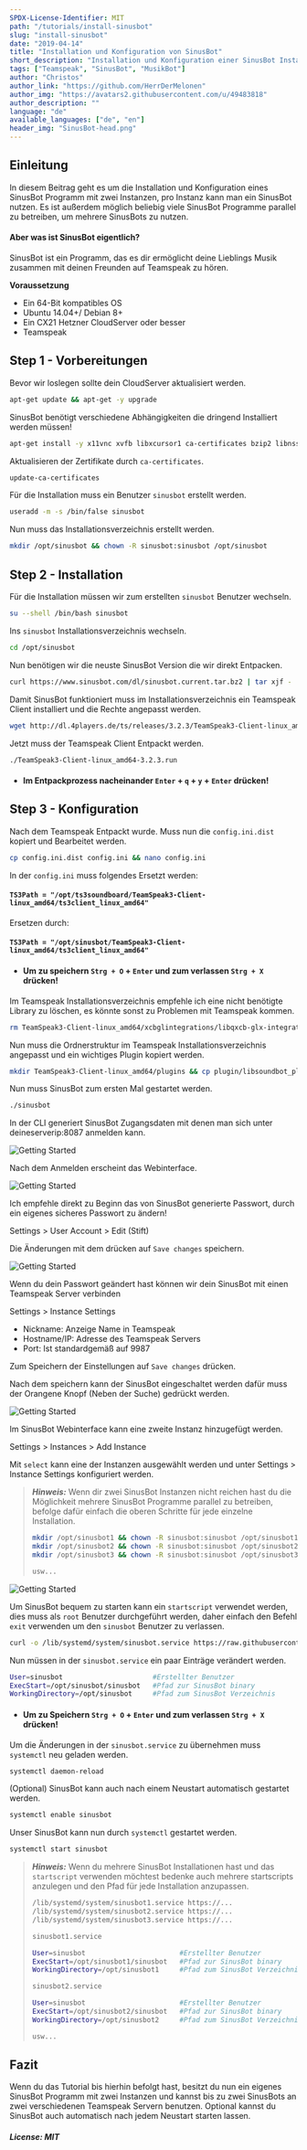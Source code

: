 ```yaml
---
SPDX-License-Identifier: MIT
path: "/tutorials/install-sinusbot"
slug: "install-sinusbot"
date: "2019-04-14"
title: "Installation und Konfiguration von SinusBot"
short_description: "Installation und Konfiguration einer SinusBot Instanz."
tags: ["Teamspeak", "SinusBot", "MusikBot"]
author: "Christos"
author_link: "https://github.com/HerrDerMelonen"
author_img: "https://avatars2.githubusercontent.com/u/49483818"
author_description: ""
language: "de"
available_languages: ["de", "en"]
header_img: "SinusBot-head.png"
---
```


## Einleitung

In diesem Beitrag geht es um die Installation und Konfiguration eines SinusBot Programm mit zwei Instanzen, pro Instanz kann man ein SinusBot nutzen. Es ist außerdem möglich beliebig viele SinusBot Programme parallel zu betreiben, um mehrere SinusBots zu nutzen.

#### Aber was ist SinusBot eigentlich?

SinusBot ist ein Programm, das es dir ermöglicht deine Lieblings Musik zusammen mit deinen Freunden auf Teamspeak zu hören.

**Voraussetzung**

+ Ein 64-Bit kompatibles OS
+ Ubuntu 14.04+/ Debian 8+
+ Ein CX21 Hetzner CloudServer oder besser
+ Teamspeak

## Step 1 - Vorbereitungen <summary of step>

Bevor wir loslegen sollte dein CloudServer aktualisiert werden.
```bash
apt-get update && apt-get -y upgrade
```
SinusBot benötigt verschiedene Abhängigkeiten die dringend Installiert werden müssen!
```bash
apt-get install -y x11vnc xvfb libxcursor1 ca-certificates bzip2 libnss3 libegl1-mesa x11-xkb-utils libasound2 libglib2.0-0 libgl1 libnspr4 libfontconfig1 libxi6 libxcursor1 libxcomposite1 libasound2 libxtst6
```
Aktualisieren der Zertifikate durch ```ca-certificates```.
```bash
update-ca-certificates
```
Für die Installation muss ein Benutzer ```sinusbot``` erstellt werden.
```bash
useradd -m -s /bin/false sinusbot
```
Nun muss das Installationsverzeichnis erstellt werden.
```bash
mkdir /opt/sinusbot && chown -R sinusbot:sinusbot /opt/sinusbot
```

## Step 2 - Installation <summary of step>

Für die Installation müssen wir zum erstellten ```sinusbot``` Benutzer wechseln.
```bash
su --shell /bin/bash sinusbot
```
Ins ```sinusbot``` Installationsverzeichnis wechseln.
```bash
cd /opt/sinusbot
```
Nun benötigen wir die neuste SinusBot Version die wir direkt Entpacken.
```bash
curl https://www.sinusbot.com/dl/sinusbot.current.tar.bz2 | tar xjf -
```
Damit SinusBot funktioniert muss im Installationsverzeichnis ein Teamspeak Client installiert und die Rechte angepasst werden.
```bash
wget http://dl.4players.de/ts/releases/3.2.3/TeamSpeak3-Client-linux_amd64-3.2.3.run && chmod 0755 TeamSpeak3-Client-linux_amd64-3.2.3.run
```
Jetzt muss der Teamspeak Client Entpackt werden.
```bash
./TeamSpeak3-Client-linux_amd64-3.2.3.run
```
+ #### Im Entpackprozess nacheinander ```Enter``` + ```q``` + ```y``` + ```Enter``` drücken!
## Step 3 - Konfiguration <summary of step>

Nach dem Teamspeak Entpackt wurde. Muss nun die ```config.ini.dist``` kopiert und Bearbeitet werden.
```bash
cp config.ini.dist config.ini && nano config.ini
```
In der ```config.ini``` muss folgendes Ersetzt werden: 
#### ```TS3Path = "/opt/ts3soundboard/TeamSpeak3-Client-linux_amd64/ts3client_linux_amd64"```
Ersetzen durch:
#### ```TS3Path = "/opt/sinusbot/TeamSpeak3-Client-linux_amd64/ts3client_linux_amd64"```
+ #### Um zu speichern ```Strg + O``` + ```Enter``` und zum verlassen  ```Strg + X``` drücken!
Im Teamspeak Installationsverzeichnis empfehle ich eine nicht benötigte Library zu löschen, es könnte sonst zu Problemen mit Teamspeak kommen.
```bash
rm TeamSpeak3-Client-linux_amd64/xcbglintegrations/libqxcb-glx-integration.so
```
Nun muss die Ordnerstruktur im Teamspeak Installationsverzeichnis angepasst und ein wichtiges Plugin kopiert werden.
```bash
mkdir TeamSpeak3-Client-linux_amd64/plugins && cp plugin/libsoundbot_plugin.so TeamSpeak3-Client-linux_amd64/plugins/ && chmod 755 sinusbot
```
Nun muss SinusBot zum ersten Mal gestartet werden.
```bash
./sinusbot
```
In der CLI generiert SinusBot Zugangsdaten mit denen man sich unter deineserverip:8087 anmelden kann.

![Getting Started](SinusBot-cli.png)

Nach dem Anmelden erscheint das Webinterface.

![Getting Started](SinusBot-webinterface.png)

Ich empfehle direkt zu Beginn das von SinusBot generierte Passwort, durch ein eigenes sicheres Passwort zu ändern!

Settings > User Account > Edit (Stift)

Die Änderungen mit dem drücken auf ```Save changes``` speichern.

![Getting Started](SinusBot-settings-pwreset.png)

Wenn du dein Passwort geändert hast können wir dein SinusBot mit einen Teamspeak Server verbinden

Settings > Instance Settings

+ Nickname: Anzeige Name in Teamspeak
+ Hostname/IP: Adresse des Teamspeak Servers
+ Port: Ist standardgemäß auf 9987

Zum Speichern der Einstellungen auf ```Save changes``` drücken.

Nach dem speichern kann der SinusBot eingeschaltet werden dafür muss der Orangene Knopf (Neben der Suche) gedrückt werden.

![Getting Started](SinusBot-settings.png)

Im SinusBot Webinterface kann eine zweite Instanz hinzugefügt werden.

Settings > Instances > Add Instance

Mit ```select``` kann eine der Instanzen ausgewählt werden und unter Settings > Instance Settings konfiguriert werden.

>***Hinweis:*** Wenn dir zwei SinusBot Instanzen nicht reichen hast du die Möglichkeit mehrere SinusBot Programme parallel zu betreiben, befolge dafür einfach die oberen Schritte für jede einzelne Installation.
>```bash
>mkdir /opt/sinusbot1 && chown -R sinusbot:sinusbot /opt/sinusbot1
>mkdir /opt/sinusbot2 && chown -R sinusbot:sinusbot /opt/sinusbot2
>mkdir /opt/sinusbot3 && chown -R sinusbot:sinusbot /opt/sinusbot3
>
>usw...
>```
![Getting Started](SinusBot-settings-instances.png)

Um SinusBot bequem zu starten kann ein ```startscript``` verwendet werden, dies muss als ```root``` Benutzer durchgeführt werden, daher einfach den Befehl ```exit``` verwenden um den ```sinusbot``` Benutzer zu verlassen.
```bash
curl -o /lib/systemd/system/sinusbot.service https://raw.githubusercontent.com/SinusBot/linux-startscript/master/sinusbot.service && nano /lib/systemd/system/sinusbot.service
```
Nun müssen in der ```sinusbot.service``` ein paar Einträge verändert werden.
```bash
User=sinusbot                      #Erstellter Benutzer
ExecStart=/opt/sinusbot/sinusbot   #Pfad zur SinusBot binary
WorkingDirectory=/opt/sinusbot     #Pfad zum SinusBot Verzeichnis
```
+ #### Um zu Speichern ```Strg + O``` + ```Enter``` und zum verlassen ```Strg + X``` drücken!
Um die Änderungen in der ```sinusbot.service``` zu übernehmen muss ```systemctl``` neu geladen werden.
```bash
systemctl daemon-reload
```
(Optional) SinusBot kann auch nach einem Neustart automatisch gestartet werden.
```bash
systemctl enable sinusbot
```
Unser SinusBot kann nun durch ```systemctl``` gestartet werden.
```bash
systemctl start sinusbot
```

> ***Hinweis:*** Wenn du mehrere SinusBot Installationen hast und das ```startscript``` verwenden möchtest bedenke auch mehrere startscripts anzulegen und den Pfad für jede Installation anzupassen.
>```bash
>/lib/systemd/system/sinusbot1.service https://...
>/lib/systemd/system/sinusbot2.service https://...
>/lib/systemd/system/sinusbot3.service https://...
>```
>```bash
>sinusbot1.service
>
>User=sinusbot                       #Erstellter Benutzer
>ExecStart=/opt/sinusbot1/sinusbot   #Pfad zur SinusBot binary
>WorkingDirectory=/opt/sinusbot1     #Pfad zum SinusBot Verzeichnis
>
>```
>```bash
>sinusbot2.service
>
>User=sinusbot                       #Erstellter Benutzer
>ExecStart=/opt/sinusbot2/sinusbot   #Pfad zur SinusBot binary
>WorkingDirectory=/opt/sinusbot2     #Pfad zum SinusBot Verzeichnis
>
>usw...
>```
>

## Fazit

Wenn du das Tutorial bis hierhin befolgt hast, besitzt du nun ein eigenes SinusBot Programm mit zwei Instanzen und kannst bis zu zwei SinusBots an zwei verschiedenen Teamspeak Servern benutzen. Optional kannst du SinusBot auch automatisch nach jedem Neustart starten lassen.

##### License: MIT

<!---

Contributors's Certificate of Origin

By making a contribution to this project, I certify that:

(a) The contribution was created in whole or in part by me and I have
    the right to submit it under the license indicated in the file; or

(b) The contribution is based upon previous work that, to the best of my
    knowledge, is covered under an appropriate license and I have the
    right under that license to submit that work with modifications,
    whether created in whole or in part by me, under the same license
    (unless I am permitted to submit under a different license), as
    indicated in the file; or

(c) The contribution was provided directly to me by some other person
    who certified (a), (b) or (c) and I have not modified it.

(d) I understand and agree that this project and the contribution are
    public and that a record of the contribution (including all personal
    information I submit with it, including my sign-off) is maintained
    indefinitely and may be redistributed consistent with this project
    or the license(s) involved.

Signed-off-by: c.akoutas@live.de

-->